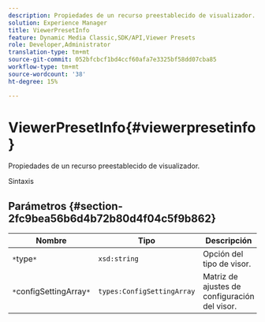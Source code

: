 ```yaml
---
description: Propiedades de un recurso preestablecido de visualizador.
solution: Experience Manager
title: ViewerPresetInfo
feature: Dynamic Media Classic,SDK/API,Viewer Presets
role: Developer,Administrator
translation-type: tm+mt
source-git-commit: 052bfcbcf1bd4ccf60afa7e3325bf58dd07cba85
workflow-type: tm+mt
source-wordcount: '38'
ht-degree: 15%

---
```



# ViewerPresetInfo{#viewerpresetinfo}

Propiedades de un recurso preestablecido de visualizador.

Sintaxis

## Parámetros {#section-2fc9bea56b6d4b72b80d4f04c5f9b862}

| Nombre | Tipo | Descripción |
|---|---|---|
| `*`type`*` | `xsd:string` | Opción del tipo de visor. |
| `*`configSettingArray`*` | `types:ConfigSettingArray` | Matriz de ajustes de configuración del visor. |


